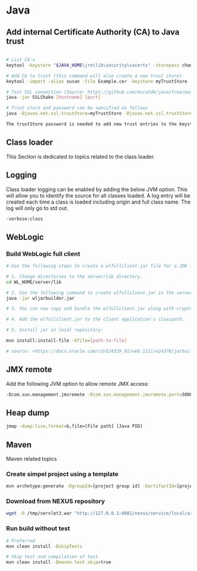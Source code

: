 # Java

## Add internal Certificate Authority (CA) to Java trust

````bash

# List CA's
keytool -keystore "$JAVA_HOME\jre\lib\security\cacerts" -storepass changeit -list

# Add CA to trust (this command will also create a new trust store)
keytool -import -alias susan -file Example.cer -keystore myTrustStore

# Test SSL connection (Source: https://github.com/mscatdk/java/tree/master/SSLShake)
java -jar SSLShake [hostname] [port]

# Trust store and password can be specified as follows
java -Djavax.net.ssl.trustStore=myTrustStore -Djavax.net.ssl.trustStorePassword=demodemo -jar SSLShake [hostname] 443

The trustStore password is needed to add new trust entries to the keystore and validate the integrity of the keystore. The trustStore password should be protected.
````

## Class loader

This Section is dedicated to topics related to the class loader.

## Logging

Class loader logging can be enabled by adding the below JVM option. This will allow you to identify the source for all classes loaded. A log entry will be created each time a class is loaded including origin and full class name. The log will only go to std out.

````bash
-verbose:class
````

## WebLogic

### Build WebLogic full client

````bash
# Use the following steps to create a wlfullclient.jar file for a JDK 1.7 client application:

# 1. Change directories to the server/lib directory. 
cd WL_HOME/server/lib

# 2. Use the following command to create wlfullclient.jar in the server/lib directory: 
java -jar wljarbuilder.jar

# 3. You can now copy and bundle the wlfullclient.jar along with cryptoj.jar with client applications. The wlfullclient.jar and cryptoj.jar must be kept in the same directory as the wlfullcient.jar references cryptoj.jar in its manifest Class-Path.

# 4. Add the wlfullclient.jar to the client application's classpath.

# 5. Install jar in local repository:

mvn install:install-file -Dfile=[path-to-file]

# source: <https://docs.oracle.com/cd/E24329_01/web.1211/e24378/jarbuilder.htm#SACLT239>
````

## JMX remote

Add the following JVM option to allow remote JMX access:

````bash
-Dcom.sun.management.jmxremote -Dcom.sun.management.jmxremote.port=5000 -Dcom.sun.management.jmxremote.authenticate=false -Dcom.sun.management.jmxremote.ssl=false'
````

## Heap dump

````bash
jmap -dump:live,format=b,file=[File path] [Java PID]​
````

## Maven

Maven related topics

### Create simpel project using a template

````bash
mvn archetype:generate -DgroupId=[project group id] -DartifactId=[project name] -DarchetypeArtifactId=maven-archetype-quickstart -DinteractiveMode=false
````

### Download from NEXUS repository

````bash
wget -O /tmp/servlet3.war "http://127.0.0.1:8081/nexus/service/local/artifact/maven/redirect?r=snapshots&g=com.msc.web&a=servlet3&v=0.0.1-SNAPSHOT&p=war"
````

### Run build without test

````bash
# Preferred
mvn clean install -DskipTests

# Skip test and compilation of test
mvn clean install -Dmaven.test.skip=true
````

